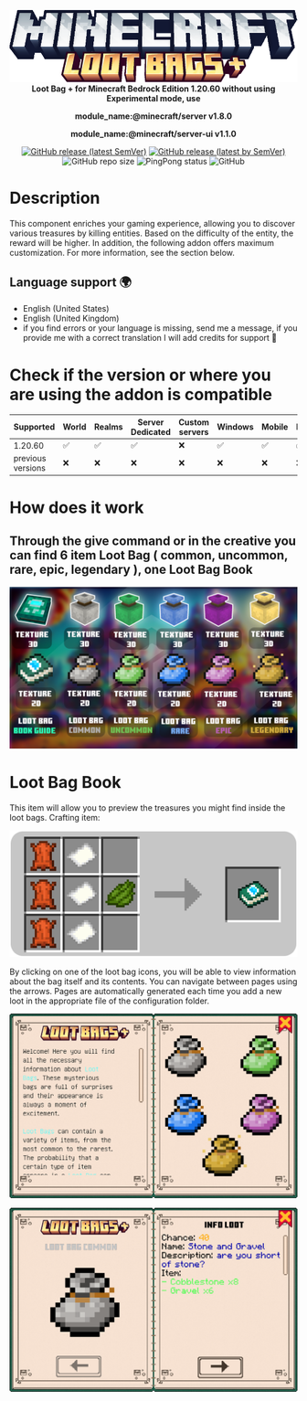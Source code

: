 <p align="center">
     <a href="https://github.com/DeathAruban/Loot-Bag">
		<img src="https://github.com/DeathAruban/Loot-Bag/blob/main/img/loot_bag_mcbe.png" loading="eager" />
	</a><br>
	<b>Loot Bag + for Minecraft Bedrock Edition 1.20.60 without using Experimental mode, use</b></p>
 <p align="center"><b>module_name:@minecraft/server v1.8.0</b></p>
 <p align="center"><b>module_name:@minecraft/server-ui v1.1.0</b></p>
<p align="center">
	<a href="https://github.com/DeathAruban/Lore-Item-MCBE/releases/latest"><img alt="GitHub release (latest SemVer)" src="https://img.shields.io/github/v/release/DeathAruban/Loot-Bag?label=release&sort=semver"></a>
	<a href="https://github.com/DeathAruban/Lore-Item-MCBE/releases/latest"><img alt="GitHub release (latest by SemVer)" src="https://img.shields.io/github/downloads/DeathAruban/Loot-Bag/latest/total?sort=semver"></a>
<img alt="GitHub repo size" src="https://img.shields.io/github/repo-size/DeathAruban/Loot-Bag">
<img alt="PingPong status" src="https://img.shields.io/pingpong/status/sp_7b7ce509b36c47ee9b20d041d018dc0a">
<img alt="GitHub" src="https://img.shields.io/github/license/DeathAruban/Loot-Bag">
</p>

# Description
This component enriches your gaming experience, allowing you to discover various treasures by killing entities. Based on the difficulty of the entity, the reward will be higher. In addition, the following addon offers maximum customization. For more information, see the section below.

## Language support 🌍
- English (United States)
- English (United Kingdom)
- if you find errors or your language is missing, send me a message, if you provide me with a correct translation I will add credits for support 🤝

# Check if the version or where you are using the addon is compatible

| Supported | World | Realms |Server Dedicated | Custom servers | Windows | Mobile | PS4/PS5 | Xbox | Nintendo Switch |
| ------- | ------------------ | ------------------ | ------------------ | ------------------ | ------------------ | ------------------ | ------------------ | ------------------ | ------------------ |
| 1.20.60   |:white_check_mark: | :white_check_mark: | :white_check_mark: | :x: | :white_check_mark: | :white_check_mark: | :white_check_mark: | :white_check_mark: | :white_check_mark: |
| previous versions   | :x:  | :x: | :x: | :x: | :x: | :x: | :x: | :x: | :x: | :x: | 

# How does it work
## Through the give command or in the creative you can find 6 item  Loot Bag ( common, uncommon, rare, epic, legendary ), one Loot Bag Book

<p align="center">
 <img src="https://github.com/DeathAruban/Loot-Bag/blob/main/img/loot_bag_item.png" loading="eager" />
</p>

# Loot Bag Book
This item will allow you to preview the treasures you might find inside the loot bags.
Crafting item: 
<p align="center"><img src="https://github.com/DeathAruban/Loot-Bag/blob/main/img/crafting_book.png" loading="eager" /></p>
By clicking on one of the loot bag icons, you will be able to view information about the bag itself and its contents. You can navigate between pages using the arrows. Pages are automatically generated each time you add a new loot in the appropriate file of the configuration folder.
<p align="center"><img src="https://github.com/DeathAruban/Loot-Bag/blob/main/img/loot_bag_page.png" loading="eager" /></p>
<p align="center"><img src="https://github.com/DeathAruban/Loot-Bag/blob/main/img/loot_bag_content.png" loading="eager" /></p>


```json5

```

